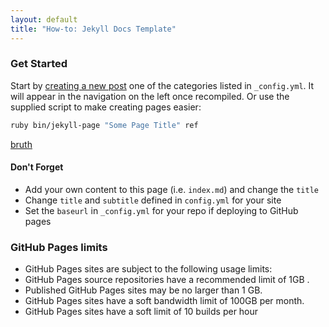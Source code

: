 ```yaml
---
layout: default
title: "How-to: Jekyll Docs Template"
---
```


### Get Started

Start by [creating a new post](http://jekyllrb.com/docs/posts/) one of the categories listed in `_config.yml`. It will appear in the navigation on the left once recompiled. Or use the supplied script to make creating pages easier:

```bash
ruby bin/jekyll-page "Some Page Title" ref
```

[bruth](http://bruth.github.io/jekyll-docs-template)

#### Don't Forget

- Add your own content to this page (i.e. `index.md`) and change the `title`
- Change `title` and `subtitle` defined in `config.yml` for your site
- Set the `baseurl` in `_config.yml` for your repo if deploying to GitHub pages

### GitHub Pages limits
- GitHub Pages sites are subject to the following usage limits: 
- GitHub Pages source repositories have a recommended limit of 1GB . 
- Published GitHub Pages sites may be no larger than 1 GB. 
- GitHub Pages sites have a soft bandwidth limit of 100GB per month. 
- GitHub Pages sites have a soft limit of 10 builds per hour
